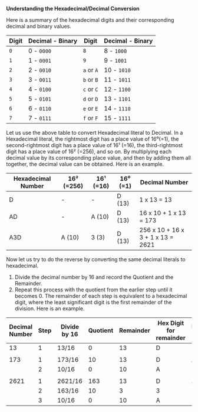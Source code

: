 **Understanding the Hexadecimal/Decimal Conversion**

Here is a summary of the hexadecimal digits and their corresponding decimal and binary values.

| Digit | Decimal - Binary | Digit      | Decimal - Binary |
| ----- | ---------------- | ---------- | ---------------- |
| `0`   | 0 - `0000`       | `8`        | 8 - `1000`       |
| `1`   | 1 - `0001`       | `9`        | 9 - `1001`       |
| `2`   | 2 - `0010`       | `a` or `A` | 10 - `1010`      |
| `3`   | 3 - `0011`       | `b` or `B` | 11 - `1011`      |
| `4`   | 4 - `0100`       | `c` or `C` | 12 - `1100`      |
| `5`   | 5 - `0101`       | `d` or `D` | 13 - `1101`      |
| `6`   | 6 - `0110`       | `e` or `E` | 14 - `1110`      |
| `7`   | 7 - `0111`       | `f` or `F` | 15 - `1111`      |

Let us use the above table to convert Hexadecimal literal to Decimal. In a Hexadecimal literal,
the rightmost digit has a place value of 16⁰(=1), the second-rightmost digit has a place value of 16¹ (=16),
the third-rightmost digit has a place value of 16² (=256), and so on.
By multiplying each decimal value by its corresponding place value, and then by adding them all together,
the decimal value can be obtained. Here is an example.

| Hexadecimal Number | 16² (=256) | 16¹ (=16) | 16⁰ (=1) | Decimal Number                    |
| ------------------ | ---------- | --------- | --------- | --------------------------------- |
| D                  | -          | -         | D (13)    | 1 x 13 = 13                       |
| AD                 | -          | A (10)    | D (13)    | 16 x 10 + 1 x 13 = 173            |
| A3D                | A (10)     | 3 (3)     | D (13)    | 256 x 10 + 16 x 3 + 1 x 13 = 2621 |

Now let us try to do the reverse by converting the same decimal literals to hexadecimal.

1. Divide the decimal number by 16 and record the Quotient and the Remainder.
2. Repeat this process with the quotient from the earlier step until it becomes 0.
   The remainder of each step is equivalent to a hexadecimal digit, 
   where the least significant digit is the first remainder of the division. Here is an example.

| Decimal Number | Step | Divide by 16 | Quotient | Remainder | Hex Digit for remainder | Hexadecimal Number |
| -------------- | ---- | ------------ | -------- | --------- | ----------------------- | ------------------ |
| 13             | 1    | 13/16        | 0        | 13        | D                       | D                  |
|                |      |              |          |           |
| 173            | 1    | 173/16       | 10       | 13        | D                       | AD                 |
|                | 2    | 10/16        | 0        | 10        | A                       |                    |
|                |      |              |          |           |
| 2621           | 1    | 2621/16      | 163      | 13        | D                       | A3D                |
|                | 2    | 163/16       | 10       | 3         | 3                       |                    |
|                | 3    | 10/16        | 0        | 10        | A                       |                    |
